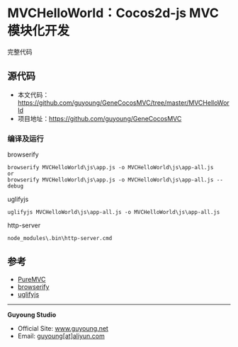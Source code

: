 MVCHelloWorld：Cocos2d-js MVC模块化开发
======================================

完整代码

## 源代码

- 本文代码：https://github.com/guyoung/GeneCocosMVC/tree/master/MVCHelloWorld
- 项目地址：https://github.com/guyoung/GeneCocosMVC

### 编译及运行

browserify

    browserify MVCHelloWorld\js\app.js -o MVCHelloWorld\js\app-all.js
    or
    browserify MVCHelloWorld\js\app.js -o MVCHelloWorld\js\app-all.js --debug

uglifyjs

    uglifyjs MVCHelloWorld\js\app-all.js -o MVCHelloWorld\js\app-all.js


http-server

    node_modules\.bin\http-server.cmd


## 参考

+ [PureMVC](http://puremvc.org/)
+ [browserify](http://browserify.org/)
+ [uglifyjs](http://lisperator.net/uglifyjs/)



------------------------------------------------

**Guyoung Studio**
 + Official Site: <a href="http://www.guyoung.net/" target="_blank">www.guyoung.net</a>
 + Email:         <a href="&#109;&#97;&#105;&#108;&#116;&#111;&#58;%67%75%79%6f%75%6e%67@%61%6c%69%79%75%6e.%63%6f%6d" target="_blank">guyoung[at]aliyun.com</a>



